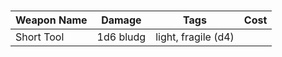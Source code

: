 # 
| Weapon Name | Damage    | Tags | Cost |
| ----------- | --------- | ---- | ---- |
| Short Tool  | 1d6 bludg | light, fragile (d4)     |      |
